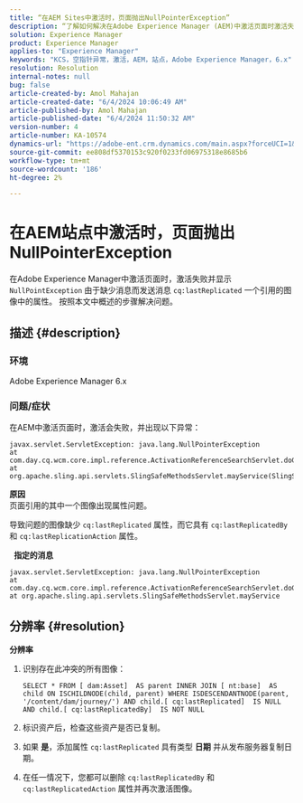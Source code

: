 ```yaml
---
title: “在AEM Sites中激活时，页面抛出NullPointerException”
description: “了解如何解决在Adobe Experience Manager (AEM)中激活页面时激活失败的问题。”
solution: Experience Manager
product: Experience Manager
applies-to: "Experience Manager"
keywords: "KCS，空指针异常，激活，AEM，站点，Adobe Experience Manager，6.x"
resolution: Resolution
internal-notes: null
bug: false
article-created-by: Amol Mahajan
article-created-date: "6/4/2024 10:06:49 AM"
article-published-by: Amol Mahajan
article-published-date: "6/4/2024 11:50:32 AM"
version-number: 4
article-number: KA-10574
dynamics-url: "https://adobe-ent.crm.dynamics.com/main.aspx?forceUCI=1&pagetype=entityrecord&etn=knowledgearticle&id=773ddf26-5a22-ef11-840b-6045bd006704"
source-git-commit: ee808df5370153c920f0233fd06975318e8685b6
workflow-type: tm+mt
source-wordcount: '186'
ht-degree: 2%

---
```


# 在AEM站点中激活时，页面抛出NullPointerException


在Adobe Experience Manager中激活页面时，激活失败并显示 `NullPointException` 由于缺少消息而发送消息 `cq:lastReplicated` 一个引用的图像中的属性。 按照本文中概述的步骤解决问题。

## 描述 {#description}


### 环境

Adobe Experience Manager 6.x





### 问题/症状

在AEM中激活页面时，激活会失败，并出现以下异常：


```
javax.servlet.ServletException: java.lang.NullPointerException
at com.day.cq.wcm.core.impl.reference.ActivationReferenceSearchServlet.doGet(ActivationReferenceSearchServlet.java:175)
at org.apache.sling.api.servlets.SlingSafeMethodsServlet.mayService(SlingSafeMethodsServlet.java:269)
```



<b>原因</b>
<br>页面引用的其中一个图像出现属性问题。


导致问题的图像缺少 `cq:lastReplicated` 属性，而它具有 `cq:lastReplicatedBy` 和 `cq:lastReplicationAction` 属性。

 
<b>指定的消息</b>


```
javax.servlet.ServletException: java.lang.NullPointerException
at com.day.cq.wcm.core.impl.reference.ActivationReferenceSearchServlet.doGet
at org.apache.sling.api.servlets.SlingSafeMethodsServlet.mayService
```



## 分辨率 {#resolution}


<b>分辨率</b>

1. 识别存在此冲突的所有图像：

   ```
   SELECT * FROM [ dam:Asset]  AS parent INNER JOIN [ nt:base]  AS child ON ISCHILDNODE(child, parent) WHERE ISDESCENDANTNODE(parent, '/content/dam/journey/') AND child.[ cq:lastReplicated]  IS NULL AND child.[ cq:lastReplicatedBy]  IS NOT NULL
   ```


2. 标识资产后，检查这些资产是否已复制。
3. 如果 <b>是</b>，添加属性 `cq:lastReplicated` 具有类型 <b>日期</b> 并从发布服务器复制日期。
4. 在任一情况下，您都可以删除 `cq:lastReplicatedBy` 和 `cq:lastReplicatedAction` 属性并再次激活图像。

